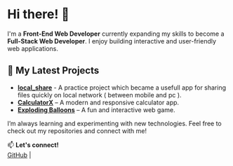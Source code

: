 # Hi there! 👋  

I'm a **Front-End Web Developer** currently expanding my skills to become a **Full-Stack Web Developer**. I enjoy building interactive and user-friendly web applications.  

## 🚀 My Latest Projects  
- **[local_share](https://github.com/usmandev24/local_share)** - A practice project which became a usefull app for sharing files quickly on local network ( between mobile and pc ).
- **[CalculatorX](https://github.com/usmandev24/calculatorX)** – A modern and responsive calculator app.  
- **[Exploding Balloons](https://github.com/usmandev24/Exploding_Balloons)** – A fun and interactive web game.  

I’m always learning and experimenting with new technologies. Feel free to check out my repositories and connect with me!  

📫 **Let's connect!**  
[GitHub](https://github.com/usmandev24) |

<!---
usmandev24/usmandev24 is a ✨ special ✨ repository because its `README.md` (this file) appears on your GitHub profile.
You can click the Preview link to take a look at your changes.
--->
